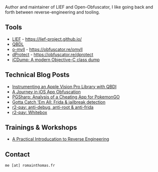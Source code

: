 Author and maintainer of LIEF and Open-Obfuscator,
I like going back and forth between reverse-engineering and tooling.

## Tools

* [LIEF](https://github.com/lief-project/LIEF) - https://lief-project.github.io/
* [QBDL](https://github.com/quarkslab/QBDL)
* [o-mvll](https://github.com/open-obfuscator/o-mvll) - https://obfuscator.re/omvll
* [dProtect](https://github.com/open-obfuscator/dProtect) - https://obfuscator.re/dprotect
* [iCDump: A modern Objective-C class dump](https://github.com/romainthomas/iCDump)

## Technical Blog Posts

* [Instrumenting an Apple Vision Pro Library with QBDI](https://www.romainthomas.fr/post/24-09-apple-lockdown-dbi-lifting/)
* [A Journey in iOS App Obfuscation](https://www.romainthomas.fr/post/22-08-ios-obfuscation/)
* [PGSharp: Analysis of a Cheating App for PokemonGO](https://www.romainthomas.fr/post/21-11-pgsharp-analysis/)
* [Gotta Catch 'Em All: Frida & jailbreak detection](https://www.romainthomas.fr/post/21-07-pokemongo-anti-frida-jailbreak-bypass/)
* [r2-pay: anti-debug, anti-root & anti-frida](https://www.romainthomas.fr/post/20-09-r2con-obfuscated-whitebox-part1/)
* [r2-pay: Whitebox](https://www.romainthomas.fr/post/20-09-r2con-obfuscated-whitebox-part2/)

## Trainings & Workshops

* [A Practical Introducation to Reverse Engineering](https://github.com/romainthomas/reverse-engineering-workshop)

## Contact

``me [at] romainthomas.fr``
